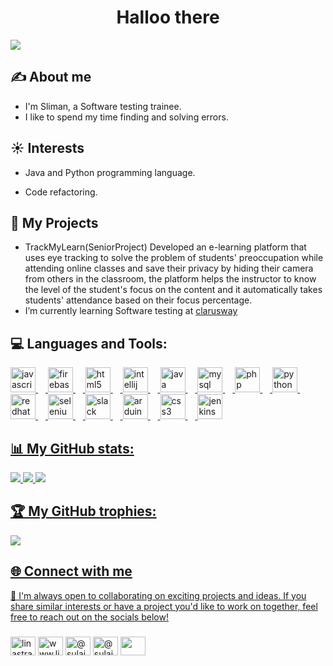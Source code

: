 <h1 align="center">Halloo there</h1>

<a href="https://visitcount.itsvg.in"><img src="https://visitcount.itsvg.in/api?id=Linastraa&label=Profile%20Views&color=8&icon=4&pretty=false" /></a>

<h2 align="left">✍️ About me</h2>

- I'm Sliman, a Software testing trainee.
- I like to spend my time finding and solving errors.

<h2 align="left">☀️ Interests</h2>

- Java and Python programming language.

- Code refactoring.

<h2 align="left">📁 My Projects</h2>

- TrackMyLearn(SeniorProject) Developed an e-learning platform that uses eye tracking to solve the problem of students' preoccupation while attending online classes and save their privacy by hiding their camera from others in the classroom, the platform helps the instructor to know the level of the student's focus on the content and it automatically takes students' attendance based on their focus percentage.
- I’m currently learning Software testing at [clarusway](https://clarusway.com/)


<h2 align="left">💻 Languages and Tools:</h2>


<div align="left">
  <a href="https://developer.mozilla.org/en-US/docs/Web/JavaScript"><img src="https://cdn.jsdelivr.net/gh/devicons/devicon/icons/javascript/javascript-original.svg" height="40" alt="javascript logo"  />
  <img width="12" />
  <a href="https://firebase.google.com/"><img src="https://cdn.jsdelivr.net/gh/devicons/devicon/icons/firebase/firebase-plain.svg" height="40" alt="firebase logo"  />
  <img width="12" />
  <a href="https://www.w3schools.com/html/"><img src="https://cdn.jsdelivr.net/gh/devicons/devicon/icons/html5/html5-original.svg" height="40" alt="html5 logo"  />
  <img width="12" />
  <a href="https://www.jetbrains.com/idea/"><img src="https://cdn.jsdelivr.net/gh/devicons/devicon/icons/intellij/intellij-original.svg" height="40" alt="intellij logo"  />
  <img width="12" />
  <a href="https://www.java.com/en/"><img src="https://cdn.jsdelivr.net/gh/devicons/devicon/icons/java/java-original.svg" height="40" alt="java logo"  />
  <img width="12" />
  <a href="https://www.mysql.com/"><img src="https://cdn.jsdelivr.net/gh/devicons/devicon/icons/mysql/mysql-original.svg" height="40" alt="mysql logo"  />
  <img width="12" />
  <a href="https://www.php.net/"><img src="https://cdn.jsdelivr.net/gh/devicons/devicon/icons/php/php-original.svg" height="40" alt="php logo"  />
  <img width="12" />
  <a href="https://www.python.org/"><img src="https://cdn.jsdelivr.net/gh/devicons/devicon/icons/python/python-original.svg" height="40" alt="python logo"  />
  <img width="12" />
  <a href="https://www.redhat.com/en"><img src="https://cdn.jsdelivr.net/gh/devicons/devicon/icons/redhat/redhat-original.svg" height="40" alt="redhat logo"  />
  <img width="12" />
  <a href="https://www.selenium.dev/"><img src="https://cdn.jsdelivr.net/gh/devicons/devicon/icons/selenium/selenium-original.svg" height="40" alt="selenium logo"  />
  <img width="12" />
  <a href="https://slack.com/"><img src="https://cdn.jsdelivr.net/gh/devicons/devicon/icons/slack/slack-original.svg" height="40" alt="slack logo"  />
  <img width="12" />
  <a href="https://www.arduino.cc/"><img src="https://cdn.jsdelivr.net/gh/devicons/devicon/icons/arduino/arduino-original.svg" height="40" alt="arduino logo"  />
  <img width="12" />
  <a href="https://www.w3schools.com/css/"><img src="https://cdn.jsdelivr.net/gh/devicons/devicon/icons/css3/css3-original.svg" height="40" alt="css3 logo"  />
  <img width="12" />
  <a href="https://www.jenkins.io/"><img src="https://cdn.jsdelivr.net/gh/devicons/devicon/icons/jenkins/jenkins-line.svg" height="40" alt="jenkins logo"  />
</div>

<h2 align="left">📊 My GitHub stats:</h2>

![](https://github-readme-stats.vercel.app/api?username=linastraa&theme=tokyonight&hide_border=false&include_all_commits=true&count_private=true)
![](https://github-readme-streak-stats.herokuapp.com/?user=linastraa&theme=tokyonight&hide_border=false)
![](https://github-readme-stats.vercel.app/api/top-langs/?username=linastraa&theme=tokyonight&hide_border=false&include_all_commits=true&count_private=true&layout=compact)


<h2 align="left">🏆 My GitHub trophies:</h2>

![](https://github-profile-trophy.vercel.app/?username=linastraa&theme=tokyonight&no-frame=true&no-bg=false&margin-w=4)


<h2 align="left">🌐 Connect with me</h2>
🌟 I'm always open to collaborating on exciting projects and ideas. If you share similar interests or have a project you'd like to work on together, feel free to reach out on the socials below!
<h3></h3>
<p align="left">
<a href="https://dev.to/linastra" target="blank"><img align="center" src="https://raw.githubusercontent.com/rahuldkjain/github-profile-readme-generator/master/src/images/icons/Social/devto.svg" alt="linastra" height="30" width="40" /></a>
<a href="https://www.linkedin.com/in/sulaiman-a-alzahrani/" target="blank"><img align="center" src="https://raw.githubusercontent.com/rahuldkjain/github-profile-readme-generator/master/src/images/icons/Social/linked-in-alt.svg" alt="www.linkedin.com/in/sulaiman-a-alzahrani" height="30" width="40" /></a>
<a href="https://medium.com/@sulaimanaalzahrani" target="blank"><img align="center" src="https://raw.githubusercontent.com/rahuldkjain/github-profile-readme-generator/master/src/images/icons/Social/medium.svg" alt="@sulaimanaalzahrani" height="30" width="40" /></a>
<a href="https://stackoverflow.com/users/23844446/linastraa" target="blank"><img align="center" src="https://upload.wikimedia.org/wikipedia/commons/e/ef/Stack_Overflow_icon.svg" alt="@sulaimanaalzahrani" height="30" width="40" /></a>
<a href="mailto:sulaimanaalzahrani@gmail.com" target="blank"><img align="center" src="https://img.icons8.com/doodle/48/new-post.png" height="30" width="40"/></a>
</p>



















